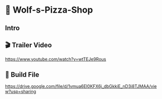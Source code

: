 # 🍕 Wolf-s-Pizza-Shop

## Intro


## 🎬 Trailer Video
https://www.youtube.com/watch?v=wtTEJe9Rous


## 📂 Build File
https://drive.google.com/file/d/1vmua6EI0KFX6j_dbGkkiE_nD3i8TJMAA/view?usp=sharing
